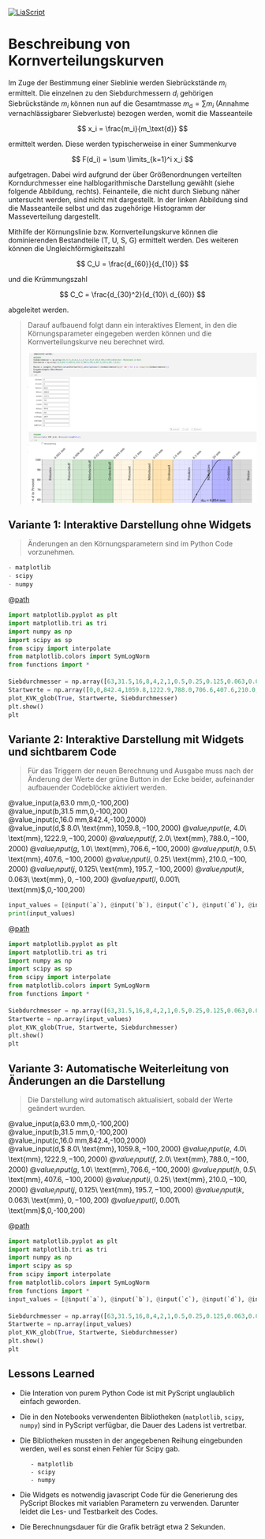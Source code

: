 <!--

author:  Sebastian Zug, Andre Dietrich

import: https://raw.githubusercontent.com/liaTemplates/PyScript/main/README.md

persistent: true

@path
``` python @PyScript.env
- paths:
  - @0
```
@end

value_input: <span style="display: inline-block; min-width: 9rem">@1:</span> <script 
                input="range"
                output="@0"
                value=@2
                input-always-active
                min="@3"
                max="@4"
                step="0.1"
                modify="false"
            >
            const elements = document.getElementsByClassName("inert");

            for (let i = 0; i < elements.length; i++) {
                elements[i].setAttribute("inert", "");
            }

            setTimeout(() => {
                for (let i = 0; i < elements.length; i++) {
                    elements[i].removeAttribute("inert");
                }
            }, 500);

            @input
            </script>

@python_evaluate
<script class="inert" style="display: block" modify="false" run-once>
`LIASCRIPT:
\`\`\` python @PyScript.repl
@0
\`\`\`
`
</script>
@end
-->

[![LiaScript](https://raw.githubusercontent.com/LiaScript/LiaScript/master/badges/course.svg)]([https://liascript.github.io/course/?](https://liascript.github.io/course/?https://raw.githubusercontent.com/LiaPlayground/Jupyter2Liascript/refs/heads/main/presentation_separateFunc.md#1))


# Beschreibung von Kornverteilungskurven


Im Zuge der Bestimmung einer Sieblinie werden Siebrückstände $m_i$ ermittelt. Die einzelnen zu den Siebdurchmessern $d_i$ gehörigen Siebrückstände $m_i$ können nun auf die Gesamtmasse $m_\text{d} = \sum m_i$ (Annahme vernachlässigbarer Siebverluste) bezogen werden, womit die Masseanteile

$$
    x_i = \frac{m_i}{m_\text{d}}
$$

ermittelt werden. Diese werden typischerweise in einer Summenkurve

$$
    F(d_i) = \sum \limits_{k=1}^i x_i
$$

aufgetragen. Dabei wird aufgrund der über Größenordnungen verteilten Korndurchmesser eine halblogarithmische Darstellung gewählt (siehe folgende Abbildung, rechts). Feinanteile, die nicht durch Siebung näher untersucht werden, sind nicht mit dargestellt. In der linken Abbildung sind die Masseanteile selbst und das zugehörige Histogramm der Masseverteilung dargestellt.

Mithilfe der Körnungslinie bzw. Kornverteilungskurve können die dominierenden Bestandteile (T, U, S, G) ermittelt werden. Des weiteren können die Ungleichförmigkeitszahl

$$
    C_U = \frac{d_{60}}{d_{10}}
$$

und die Krümmungszahl

$$
    C_C = \frac{d_{30}^2}{d_{10}\ d_{60}}
$$

abgeleitet werden. 

> Darauf aufbauend folgt dann ein interaktives Element, in den die Körnungsparameter eingegeben werden können und die Kornverteilungskurve neu berechnet wird.
> 
> ![](notebook.png)


## Variante 1: Interaktive Darstellung ohne Widgets

> Änderungen an den Körnungsparametern sind im Python Code vorzunehmen.

``` python @PyScript.env
- matplotlib
- scipy
- numpy
```

@[path](functions.py)

``` python @PyScript.repl
import matplotlib.pyplot as plt
import matplotlib.tri as tri
import numpy as np
import scipy as sp
from scipy import interpolate
from matplotlib.colors import SymLogNorm
from functions import *

Siebdurchmesser = np.array([63,31.5,16,8,4,2,1,0.5,0.25,0.125,0.063,0.001])
Startwerte = np.array([0,0,842.4,1059.8,1222.9,788.0,706.6,407.6,210.0,195.7,0,0])
plot_KVK_glob(True, Startwerte, Siebdurchmesser)
plt.show()
plt
```

## Variante 2: Interaktive Darstellung mit Widgets und sichtbarem Code

> Für das Triggern der neuen Berechnung und Ausgabe muss nach der Änderung der Werte der grüne Button in der Ecke beider, aufeinander aufbauender Codeblöcke aktiviert werden.

@value_input(a,$63.0\ \text{mm}$,0,-100,200) \
@value_input(b,$31.5\ \text{mm}$,0,-100,200) \
@value_input(c,$16.0\ \text{mm}$,842.4,-100,2000) \
@value_input(d,$ 8.0\ \text{mm}$,1059.8,-100,2000) \
@value_input(e,$ 4.0\ \text{mm}$,1222.9,-100,2000) \
@value_input(f,$ 2.0\ \text{mm}$,788.0,-100,2000) \
@value_input(g,$ 1.0\ \text{mm}$,706.6,-100,2000) \
@value_input(h,$ 0.5\ \text{mm}$,407.6,-100,2000) \
@value_input(i,$ 0.25\ \text{mm}$,210.0,-100,2000) \
@value_input(j,$ 0.125\ \text{mm}$,195.7,-100,2000) \
@value_input(k,$ 0.063\ \text{mm}$,0,-100,200) \
@value_input(l,$ 0.001\ \text{mm}$,0,-100,200)


``` python @python_evaluate
input_values = [@input(`a`), @input(`b`), @input(`c`), @input(`d`), @input(`e`), @input(`f`), @input(`g`), @input(`h`), @input(`i`), @input(`j`), @input(`k`), @input(`l`)]
print(input_values)
```

@[path](functions.py)

``` python @PyScript.repl
import matplotlib.pyplot as plt
import matplotlib.tri as tri
import numpy as np
import scipy as sp
from scipy import interpolate
from matplotlib.colors import SymLogNorm
from functions import *

Siebdurchmesser = np.array([63,31.5,16,8,4,2,1,0.5,0.25,0.125,0.063,0.001])
Startwerte = np.array(input_values)
plot_KVK_glob(True, Startwerte, Siebdurchmesser)
plt.show()
plt
```

## Variante 3: Automatische Weiterleitung von Änderungen an die Darstellung

> Die Darstellung wird automatisch aktualisiert, sobald der Werte geändert wurden.

@value_input(a,$63.0\ \text{mm}$,0,-100,200) \
@value_input(b,$31.5\ \text{mm}$,0,-100,200) \
@value_input(c,$16.0\ \text{mm}$,842.4,-100,2000) \
@value_input(d,$ 8.0\ \text{mm}$,1059.8,-100,2000) \
@value_input(e,$ 4.0\ \text{mm}$,1222.9,-100,2000) \
@value_input(f,$ 2.0\ \text{mm}$,788.0,-100,2000) \
@value_input(g,$ 1.0\ \text{mm}$,706.6,-100,2000) \
@value_input(h,$ 0.5\ \text{mm}$,407.6,-100,2000) \
@value_input(i,$ 0.25\ \text{mm}$,210.0,-100,2000) \
@value_input(j,$ 0.125\ \text{mm}$,195.7,-100,2000) \
@value_input(k,$ 0.063\ \text{mm}$,0,-100,200) \
@value_input(l,$ 0.001\ \text{mm}$,0,-100,200)

@[path](functions.py)

``` python @python_evaluate
import matplotlib.pyplot as plt
import matplotlib.tri as tri
import numpy as np
import scipy as sp
from scipy import interpolate
from matplotlib.colors import SymLogNorm
from functions import *
input_values = [@input(`a`), @input(`b`), @input(`c`), @input(`d`), @input(`e`), @input(`f`), @input(`g`), @input(`h`), @input(`i`), @input(`j`), @input(`k`), @input(`l`)]

Siebdurchmesser = np.array([63,31.5,16,8,4,2,1,0.5,0.25,0.125,0.063,0.001])
Startwerte = np.array(input_values)
plot_KVK_glob(True, Startwerte, Siebdurchmesser)
plt.show()
plt
```

## Lessons Learned

+ Die Interation von purem Python Code ist mit PyScript unglaublich einfach geworden.
+ Die in den Notebooks verwendenten Bibliotheken (`matplotlib`, `scipy`, `numpy`) sind in PyScript verfügbar, die Dauer des Ladens ist vertretbar.
+ Die Bibliotheken mussten in der angegebenen Reihung eingebunden werden, weil es sonst einen Fehler für Scipy gab.

  ``` 
     - matplotlib
     - scipy
     - numpy
  ```

+ Die Widgets es notwendig javascript Code für die Generierung des PyScript Blockes mit variablen Parametern zu verwenden. Darunter leidet die Les- und Testbarkeit des Codes. 
+ Die Berechnungsdauer für die Grafik beträgt etwa 2 Sekunden. 



